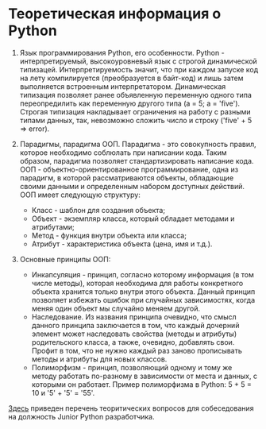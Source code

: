 # Теоретическая информация о Python
1. Язык программирования Python, его особенности. 
Python - интерпретируемый, высокоуровневый язык с строгой динамической типизацей. 
Интерпретируемость значит, что при каждом запуске код на лету компилируется (преобразуется в байт-код) и лишь затем выполняется встроенным интерпретатором. 
Динамическая типизация позволяет ранее объявленную переменную одного типа переопредилить как переменную другого типа (a = 5; a = 'five').
Строгая типизация накладывает ограничения на работу с разными типами данных, так, невозможно сложить число и строку ('five' + 5 => error).

1. Парадигмы, парадигма ООП. Парадигма - это совокупность правил, которое необходимо соблюлать при написании кода. 
Таким образом, парадигма позволяет стандартизировать написание кода.
ООП - объектно-ориентированное программирование, одна из парадигм, в которой рассматриваются объекты, обладающие своими данными и определенным набором доступных действий.
ООП имеет следующую структуру: 
	- Класс - шаблон для создания объекта; 
	- Объект - экземпляр класса, который обладает методами и атрибутами; 
	- Метод - функция внутри объекта или класса; 
	- Атрибут - характеристика объекта (цена, имя и т.д.).
1. Основные принципы ООП:
	- Инкапсуляция - принцип, согласно которому информация (в том числе методы), которая необходима для работы конкретного объекта хранится 
	только внутри этого объекта. Данный принцип позволяет избежать ошибок при случайных зависимостях, когда меняя один объект мы случайно меняем другой.
	- Наследование. Из названия принципа очевидно, что смысл данного принципа заключается в том, что каждый дочерний элемент может наследовать
	свойства (методы и атрибуты) родительского класса, а также, очевидно, добавлять свои. Профит в том, что не нужно каждый раз заново прописывать 
	методы и атрибуты для новых классов.
	- Полиморфизм - принцип, позволяющий одному и тому же методу работать по-разному в зависимости от места и данных, с которыми он работает. 
	Пример полиморфизма в Python: 5 + 5 = 10 и '5' + '5' = '55'.
	

[Здесь](https://github.com/markdrrr/interview_questions_python_junior) приведен перечень теоритических вопросов для собеседования на должность Junior Python разработчика. 
